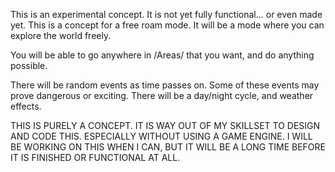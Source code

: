 This is an experimental concept. It is not yet fully functional... or even made yet.
This is a concept for a free roam mode. It will be a mode where you can explore the world freely.

You will be able to go anywhere in /Areas/ that you want, and do anything possible.

There will be random events as time passes on.
Some of these events may prove dangerous or exciting.
There will be a day/night cycle, and weather effects.

THIS IS PURELY A CONCEPT. IT IS WAY OUT OF MY SKILLSET TO DESIGN AND CODE THIS. ESPECIALLY WITHOUT USING A GAME ENGINE.
I WILL BE WORKING ON THIS WHEN I CAN, BUT IT WILL BE A LONG TIME BEFORE IT IS FINISHED OR FUNCTIONAL AT ALL.